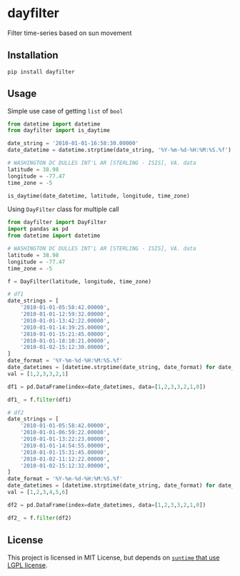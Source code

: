 # dayfilter

Filter time-series based on sun movement

## Installation

```plaintext
pip install dayfilter
```

## Usage

Simple use case of getting `list` of `bool`

```python
from datetime import datetime
from dayfilter import is_daytime

date_string = '2010-01-01-16:58:30.00000'
date_datetime = datetime.strptime(date_string, '%Y-%m-%d-%H:%M:%S.%f')

# WASHINGTON DC DULLES INT'L AR [STERLING - ISIS], VA. data
latitude = 38.98
longitude = -77.47
time_zone = -5

is_daytime(date_datetime, latitude, longitude, time_zone)
```

Using `DayFilter` class for multiple call

```python
from dayfilter import DayFilter
import pandas as pd
from datetime import datetime

# WASHINGTON DC DULLES INT'L AR [STERLING - ISIS], VA. data
latitude = 38.98
longitude = -77.47
time_zone = -5

f = DayFilter(latitude, longitude, time_zone)

# df1
date_strings = [
    '2010-01-01-05:58:42.00000',
    '2010-01-01-12:59:32.00000',
    '2010-01-01-13:42:22.00000',
    '2010-01-01-14:39:25.00000',
    '2010-01-01-15:21:45.00000',
    '2010-01-01-18:10:21.00000',
    '2010-01-02-15:12:30.00000',
]
date_format = '%Y-%m-%d-%H:%M:%S.%f'
date_datetimes = [datetime.strptime(date_string, date_format) for date_string in date_strings]
val = [1,2,3,3,2,1]

df1 = pd.DataFrame(index=date_datetimes, data=[1,2,3,3,2,1,0])

df1_ = f.filter(df1)

# df2
date_strings = [
    '2010-01-01-05:58:42.00000',
    '2010-01-01-06:59:22.00000',
    '2010-01-01-13:22:23.00000',
    '2010-01-01-14:54:55.00000',
    '2010-01-01-15:31:45.00000',
    '2010-01-02-11:12:22.00000',
    '2010-01-02-15:12:32.00000',
]
date_format = '%Y-%m-%d-%H:%M:%S.%f'
date_datetimes = [datetime.strptime(date_string, date_format) for date_string in date_strings]
val = [1,2,3,4,5,6]

df2 = pd.DataFrame(index=date_datetimes, data=[1,2,3,3,2,1,0])

df2_ = f.filter(df2)
```

## License

This project is licensed in MIT License, but depends on [`suntime` that use LGPL license](https://github.com/SatAgro/suntime/blob/master/LICENSE).
